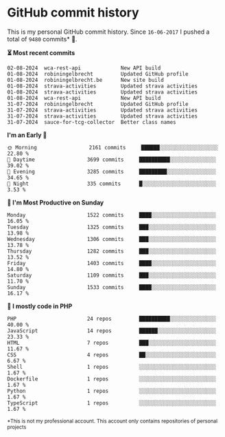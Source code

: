 # GitHub commit history
This is my personal GitHub commit history. Since <!--START_SECTION:first-commit-date-->`16-06-2017`<!--END_SECTION:first-commit-date--> I pushed a total of <!--START_SECTION:total-commit-count-->`9480`<!--END_SECTION:total-commit-count--> commits* 🎉.

<!--START_SECTION:most-recent-commits-->
**⏳ Most recent commits**
                                        
```text
02-08-2024  wca-rest-api             New API build
01-08-2024  robiningelbrecht         Updated GitHub profile
01-08-2024  robiningelbrecht.be      New site build
01-08-2024  strava-activities        Updated strava activities
01-08-2024  strava-activities        Updated strava activities
01-08-2024  wca-rest-api             New API build
31-07-2024  robiningelbrecht         Updated GitHub profile
31-07-2024  strava-activities        Updated strava activities
31-07-2024  strava-activities        Updated strava activities
31-07-2024  sauce-for-tcg-collector  Better class names
```
<!--END_SECTION:most-recent-commits-->  

<!--START_SECTION:commits-per-day-time-->
**I&#039;m an Early 🐤**

```text
🌞 Morning                 2161 commits     ██████░░░░░░░░░░░░░░░░░░░   22.80 %
🌆 Daytime                 3699 commits     ██████████░░░░░░░░░░░░░░░   39.02 %
🌃 Evening                 3285 commits     █████████░░░░░░░░░░░░░░░░   34.65 %
🌙 Night                   335 commits      █░░░░░░░░░░░░░░░░░░░░░░░░   3.53 %
```
<!--END_SECTION:commits-per-day-time-->  

<!--START_SECTION:commits-per-weekday-->
**📅 I&#039;m Most Productive on Sunday**

```text
Monday                    1522 commits     ████░░░░░░░░░░░░░░░░░░░░░   16.05 %
Tuesday                   1325 commits     ███░░░░░░░░░░░░░░░░░░░░░░   13.98 %
Wednesday                 1306 commits     ███░░░░░░░░░░░░░░░░░░░░░░   13.78 %
Thursday                  1282 commits     ███░░░░░░░░░░░░░░░░░░░░░░   13.52 %
Friday                    1403 commits     ████░░░░░░░░░░░░░░░░░░░░░   14.80 %
Saturday                  1109 commits     ███░░░░░░░░░░░░░░░░░░░░░░   11.70 %
Sunday                    1533 commits     ████░░░░░░░░░░░░░░░░░░░░░   16.17 %
```
<!--END_SECTION:commits-per-weekday-->  

<!--START_SECTION:repos-per-language-->
**💬 I mostly code in PHP**

```text
PHP                       24 repos         ██████████░░░░░░░░░░░░░░░   40.00 %
JavaScript                14 repos         ██████░░░░░░░░░░░░░░░░░░░   23.33 %
HTML                      7 repos          ███░░░░░░░░░░░░░░░░░░░░░░   11.67 %
CSS                       4 repos          ██░░░░░░░░░░░░░░░░░░░░░░░   6.67 %
Shell                     1 repos          ░░░░░░░░░░░░░░░░░░░░░░░░░   1.67 %
Dockerfile                1 repos          ░░░░░░░░░░░░░░░░░░░░░░░░░   1.67 %
Python                    1 repos          ░░░░░░░░░░░░░░░░░░░░░░░░░   1.67 %
TypeScript                1 repos          ░░░░░░░░░░░░░░░░░░░░░░░░░   1.67 %
```
<!--END_SECTION:repos-per-language-->  

<sub>*This is not my professional account. This account only contains repositories of personal projects</sub>
